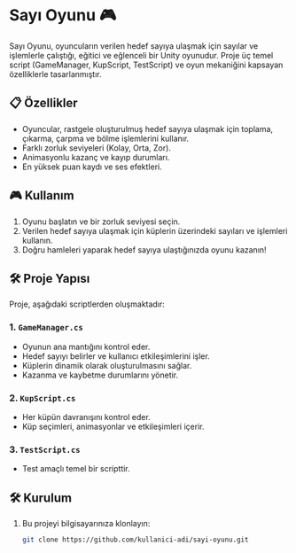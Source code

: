 # Sayı Oyunu 🎮

Sayı Oyunu, oyuncuların verilen hedef sayıya ulaşmak için sayılar ve işlemlerle çalıştığı, eğitici ve eğlenceli bir Unity oyunudur. Proje üç temel script (GameManager, KupScript, TestScript) ve oyun mekaniğini kapsayan özelliklerle tasarlanmıştır.

## 📋 Özellikler
- Oyuncular, rastgele oluşturulmuş hedef sayıya ulaşmak için toplama, çıkarma, çarpma ve bölme işlemlerini kullanır.
- Farklı zorluk seviyeleri (Kolay, Orta, Zor).
- Animasyonlu kazanç ve kayıp durumları.
- En yüksek puan kaydı ve ses efektleri.

## 🎮 Kullanım
1. Oyunu başlatın ve bir zorluk seviyesi seçin.
2. Verilen hedef sayıya ulaşmak için küplerin üzerindeki sayıları ve işlemleri kullanın.
3. Doğru hamleleri yaparak hedef sayıya ulaştığınızda oyunu kazanın!

## 🛠️ Proje Yapısı
Proje, aşağıdaki scriptlerden oluşmaktadır:

### 1. `GameManager.cs`
- Oyunun ana mantığını kontrol eder.
- Hedef sayıyı belirler ve kullanıcı etkileşimlerini işler.
- Küplerin dinamik olarak oluşturulmasını sağlar.
- Kazanma ve kaybetme durumlarını yönetir.

### 2. `KupScript.cs`
- Her küpün davranışını kontrol eder.
- Küp seçimleri, animasyonlar ve etkileşimleri içerir.

### 3. `TestScript.cs`
- Test amaçlı temel bir scripttir.

## 🛠️ Kurulum
1. Bu projeyi bilgisayarınıza klonlayın:
   ```bash
   git clone https://github.com/kullanici-adi/sayi-oyunu.git
